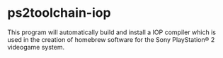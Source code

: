 # ps2toolchain-iop
This program will automatically build and install a IOP compiler which is used in the creation of homebrew software for the Sony PlayStation® 2 videogame system.
